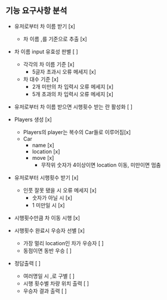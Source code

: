 ## 기능 요구사항 분석

- 유저로부터 차 이름 받기 [x]

  - 차 이름 ,를 기준으로 추출 [x]

- 차 이름 input 유효성 판별 [ ]
  - 각각의 차 이름 기준 [x]
    - 5글자 초과시 오류 메세지 [x]
  - 차 대수 기준 [x]
    - 2개 미만의 차 입력시 오류 메세지 [x]
    - 5개 초과의 차 입력시 오류 메세지 [x]
- 유저로부터 차 이름 받으면 시행횟수 받는 란 활성화 [ ]

- Players 생성 [x]

  - Players의 player는 복수의 Car들로 이루어짐[x]
  - Car
    - name [x]
    - location [x]
    - move [x]
      - 무작위 숫자가 4이상이면 location 이동, 미만이면 멈춤

- 유저로부터 시행횟수 받기 [x]

  - 인풋 잘못 됐을 시 오류 메세지 [x]
    - 숫자가 아닐 시 [x]
    - 1 미만일 시 [x]

- 시행횟수만큼 차 이동 시행 [x]

- 시행횟수 완료시 우승자 선별 [x]

  - 가장 멀리 location인 차가 우승자 [ ]
  - 동점이면 동반 우승 [ ]

- 정답출력 [ ]
  - 여러명일 시 ,로 구별 [ ]
  - 시행 횟수별 차량 위치 출력 [ ]
  - 우승자 결과 출력 [ ]
